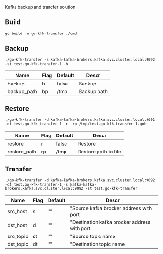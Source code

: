 Kafka backup and trancfer solution 

## Build

`go build -o go-kfk-transfer ./cmd`

## Backup

`./go-kfk-transfer -s kafka-kafka-brokers.kafka.svc.cluster.local:9092 -st test.go-kfk-transfer-1 -b`

|Name|Flag|Default|Descr|
|------|---|------|-----|
|backup|b|false|Backup|
|backup_path|bp|/tmp|Backup path|


## Restore
`./go-kfk-transfer -d kafka-kafka-brokers.kafka.svc.cluster.local:9092 -dt test.go-kfk-transfer-1 -r -rp /tmp/test.go-kfk-transfer-1.gob `

|Name|Flag|Default|Descr|
|------|---|------|-----|
|restore|      r| false| Restore|
|restore_path| rp| /tmp| Restore path to file|

## Transfer

`./go-kfk-transfer -d kafka-kafka-brokers.kafka.svc.cluster.local:9092 -dt test.go-kfk-transfer-1 -s kafka-kafka-brokers.kafka.svc.cluster.local:9092 -st test.go-kfk-transfer`

|Name|Flag|Default|Descr|
|------|---|------|-----|
|src_host|    s| ""| "Source kafka brocker address with port
|dst_host|    d| ""| "Destination kafka brocker address with port.
|src_topic|    st| ""| "Source topic name
|dst_topic|    dt| ""| "Destination topic name